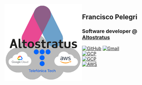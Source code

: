 <!--- <img align="right" src="https://media.giphy.com/media/j0HjChGV0J44KrrlGv/giphy.gif" width="250" /> --->
<a href="https://www.altostratus.es" target="_blank" rel="noopener noreferrer">
  <img align="left" src="fpelegri_altostratus_gcp_aws_firma_github.png" width=250 />
</a>
<h2>Francisco Pelegri</h2>
<h3>Software developer @ <a href="https://www.altostratus.es" target="_blank" rel="noopener noreferrer">Altostratus</a></h3>

[![GitHub](https://img.shields.io/badge/-Github-000?style=flat&logo=Github&logoColor=white)](https://github.com/fpelegri-altostratus)
[![Gmail](https://img.shields.io/badge/-Gmail-c14438?style=flat&logo=Gmail&logoColor=white)](mailto:f.pelegri@altostratus.com)
<br>
[![GCP](https://img.shields.io/badge/Google_Cloud_Developer-4285F4?style=flat&logo=google-cloud&logoColor=white)](https://developers.google.com/profile/u/fpelegri/dashboard)
<br>
[![GCP](https://img.shields.io/badge/Google_Cloud_SkillBoost-AFE1AF?style=flat&logo=google-cloud&logoColor=white)](https://partner.cloudskillsboost.google/public_profiles/6e673bad-5da4-4beb-b9a9-953781a44e12)
<br>
[![AWS](https://img.shields.io/badge/AWS_Partner_Central-FFD580?style=flat&logo=amazonaws&logoColor=black)](https://partnercentral.awspartner.com/partnercentral2/s/)





<br>
<!--- 
<img src="fpelegri_altostratus_firma_github.png" width=250 />
--->
